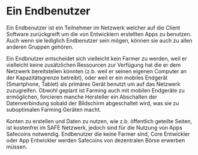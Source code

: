 # Ein Endbenutzer

Ein Endbenutzer ist ein Teilnehmer im Netzwerk welcher auf die Client Software zurückgreift um die von Entwicklern erstellten Apps zu benutzen. Auch wenn sie lediglich Endbenutzer sein mögen, können sie auch zu allen anderen Gruppen gehören.

Ein Endbnutzer entscheidet sich vielleicht kein Farmer zu werden, weil er vielleicht keine zusätzlichen Ressourcen zur Verfügung hat die er dem Netzwerk bereitstellen könnten (z.b. weil er seinen eigenen Computer an der Kapazitätsgrenze betreibt), oder weil er ein mobiles Endgerät (Smartphone, Tablet) als primäres Gerät benutzt um auf das Netzwerk zuzugreifen. Obwohl geplant ist Farming auch mit mobilen Endgeräte zu ermöglichen, forcieren manche Hersteller ein Abschalten der Datenverbindung sobald der Bildschirm abgeschaltet wird, was sie zu suboptimalen Farming Geräten macht.

Konten zu erstellen und Daten zu nutzen, wie z.b. öffentlich geteilte Seiten, ist kostenfrei im SAFE Netzwerk, jedoch sind für die Nutzung von Apps Safecoins notwendig. Endbenutzer die keine Farmer sind, Core Entwickler oder App Entwickler werden Safecoins von dezentralen Börse erwerben müssen.

